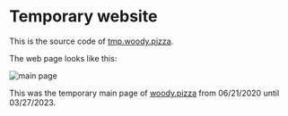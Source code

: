 # Temporary website

This is the source code of [tmp.woody.pizza](https://tmp.woody.pizza/).

The web page looks like this:

<img src="https://i.ibb.co/6b06g3V/cof-MO9-YHao.gif" alt="main page">

This was the temporary main page of [woody.pizza](https://woody.pizza/) from 06/21/2020 until 03/27/2023.
